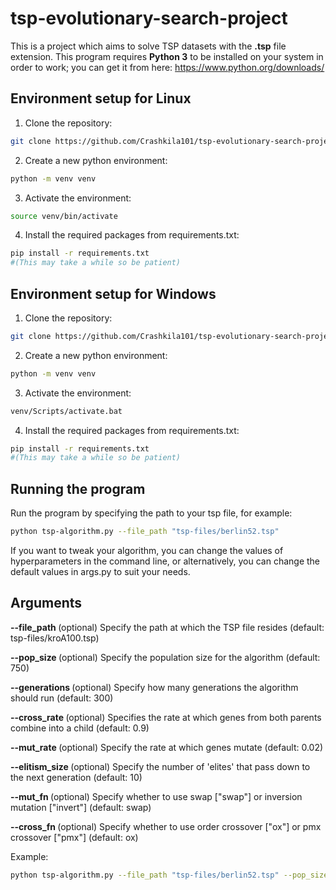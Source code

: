 # tsp-evolutionary-search-project
This is a project which aims to solve TSP datasets with the **.tsp** file extension.
This program requires **Python 3** to be installed on your system in order to work; you can get it from here: https://www.python.org/downloads/

## Environment setup for Linux

1. Clone the repository:

```bash
git clone https://github.com/Crashkila101/tsp-evolutionary-search-project.git
```

2. Create a new python environment:
```bash
python -m venv venv
```

3. Activate the environment:
```bash
source venv/bin/activate
```

4. Install the required packages from requirements.txt:
```bash
pip install -r requirements.txt
#(This may take a while so be patient)
```

## Environment setup for Windows

1. Clone the repository:

```bash
git clone https://github.com/Crashkila101/tsp-evolutionary-search-project.git
```

2. Create a new python environment:
```bash
python -m venv venv
```

3. Activate the environment:
```bash
venv/Scripts/activate.bat
```

4. Install the required packages from requirements.txt:
```bash
pip install -r requirements.txt
#(This may take a while so be patient)
```

## Running the program
Run the program by specifying the path to your tsp file, for example:
```bash
python tsp-algorithm.py --file_path "tsp-files/berlin52.tsp"
```     
If you want to tweak your algorithm, you can change the values of hyperparameters in the command line, or alternatively, you can change the default values in args.py to suit your needs.

## Arguments
**--file_path <path-to-file>** (optional) Specify the path at which the TSP file resides (default: tsp-files/kroA100.tsp)

**--pop_size <population>** (optional) Specify the population size for the algorithm (default: 750)

**--generations <generations>** (optional) Specify how many generations the algorithm should run (default: 300)

**--cross_rate <rate>** (optional) Specifies the rate at which genes from both parents combine into a child (default: 0.9)

**--mut_rate <rate>** (optional) Specify the rate at which genes mutate (default: 0.02)

**--elitism_size <size>** (optional) Specify the number of 'elites' that pass down to the next generation (default: 10)

**--mut_fn <function>** (optional) Specify whether to use swap ["swap"] or inversion mutation ["invert"] (default: swap)

**--cross_fn <function>** (optional) Specify whether to use order crossover ["ox"] or pmx crossover ["pmx"] (default: ox)

Example:
```bash
python tsp-algorithm.py --file_path "tsp-files/berlin52.tsp" --pop_size 1000 --generations 500 --cross_rate 1.0 --mut_rate 0.05 --elitism_size 5 --mut_fn "invert" --cross_fn "pmx"
```     
